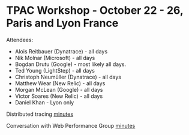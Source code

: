 # TPAC Workshop - October 22 - 26, Paris and Lyon France

Attendees:
- Alois Reitbauer (Dynatrace) - all days
- Nik Molnar (Microsoft) - all days
- Bogdan Drutu (Google) - most likely all days.
- Ted Young (LightStep) - all days
- Christoph Neumüller (Dynatrace) - all days
- Matthew Wear (New Relic) - all days
- Morgan McLean (Google) - all days
- Victor Soares (New Relic) - all days
- Daniel Khan - Lyon only

Distributed tracing
[minutes](https://docs.google.com/document/d/12yecf7L1uibMIGP_YkTRM-KKCZZkluqmYqXxGFHD5J4/edit?usp=sharing)

Conversation with Web Performance Group [minutes](https://docs.google.com/document/d/1bYMLTkjcyOZR5Jt3vrulzMSoS32zOFtwyH33f6hW_C8/edit?usp=sharing)